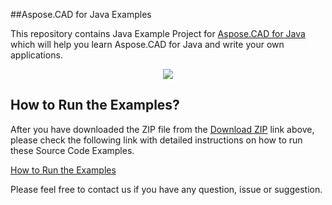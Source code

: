 ##Aspose.CAD for Java Examples

This repository contains Java Example Project for [Aspose.CAD for Java](http://www.aspose.com/products/cad) which will help you learn Aspose.CAD for Java and write your own applications.

<p align="center">
  <a title="Download Examples ZIP" href="https://github.com/aspose-cad/Aspose.CAD-for-Java/archive/master.zip">
	<img src="https://raw.github.com/AsposeExamples/java-examples-dashboard/master/images/downloadZip-Button-Large.png" />
  </a>
</p>


## How to Run the Examples?

After you have downloaded the ZIP file from the [Download ZIP](https://github.com/aspose-cad/Aspose.CAD-for-Java/archive/master.zip) link above, please check the following link with detailed instructions on how to run these Source Code Examples.

[How to Run the Examples](http://www.aspose.com/docs/display/cadnet/How+to+Run+the+Examples)

Please feel free to contact us if you have any question, issue or suggestion.
